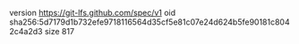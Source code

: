 version https://git-lfs.github.com/spec/v1
oid sha256:5d7179d1b732efe9718116564d35cf5e81c07e24d624b5fe90181c8042c4a2d3
size 817
